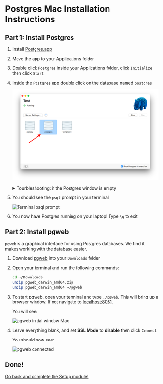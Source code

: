 # Postgres Mac Installation Instructions

## Part 1: Install Postgres

1. Install [Postgres.app](https://postgresapp.com/)
1. Move the app to your Applications folder
1. Double click `Postgres` inside your Applications folder, click `Initialize`
then click `Start`
1. Inside the `Postgres` app double click on the database named `postgres`

    ![Opening a database inside Postgres](img/postgresapp.png)

    <details><summary>
    Tourbleshooting: if the Postgres window is empty
    </summary><p>

    If the Postgres window is empty run the following commands from your terminal

    ```sh
    /Applications/Postgres.app/Contents/Versions/latest/bin/createuser -U postgres --superuser `whoami`
    /Applications/Postgres.app/Contents/Versions/latest/bin/createdb -U `whoami` `whoami`
    ```

    </p></details>

1. You should see the `psql` prompt in your terminal

    ![Terminal `psql` prompt](postgresterm.png)

1. You now have Postgres running on your laptop! Type `\q` to exit

## Part 2: Install pgweb

`pgweb` is a graphical interface for using Postgres databases. We find it
makes working with the database easier.

1. Download [pgweb](https://github.com/sosedoff/pgweb/releases/download/v0.9.9/pgweb_darwin_amd64.zip) into your `Downloads` folder
1. Open your terminal and run the following commands:

    ```sh
    cd ~/Downloads
    unzip pgweb_darwin_amd64.zip
    unzip pgweb_darwin_amd64 ~/pgweb
    ```

1. To start pgweb, open your terminal and type `./pgweb`. This will bring
up a browser window. If not navigate to [localhost:8081](http://localhost:8081/).

    You will see:

    ![pgweb initial window Mac](pgwebmac1.png)

1. Leave everything blank, and set **SSL Mode** to **disable** then click `Connect`

    You should now see:

    ![pgweb connected](pgwebmac2.png)

## Done!

[Go back and complete the Setup module!](setup.md)
